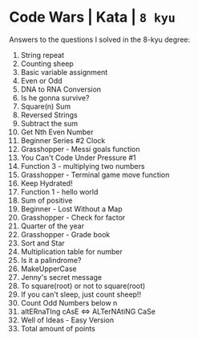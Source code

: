 # Code Wars | Kata | `8 kyu`

Answers to the questions I solved in the 8-kyu degree:

1. String repeat
2. Counting sheep
3. Basic variable assignment
4. Even or Odd
5. DNA to RNA Conversion
6. Is he gonna survive?
7. Square(n) Sum
8. Reversed Strings
9. Subtract the sum
10. Get Nth Even Number
11. Beginner Series #2 Clock
12. Grasshopper - Messi goals function
13. You Can't Code Under Pressure #1
14. Function 3 - multiplying two numbers
15. Grasshopper - Terminal game move function
16. Keep Hydrated!
17. Function 1 - hello world
18. Sum of positive
19. Beginner - Lost Without a Map
20. Grasshopper - Check for factor
21. Quarter of the year
22. Grasshopper - Grade book
23. Sort and Star
24. Multiplication table for number
25. Is it a palindrome?
26. MakeUpperCase
27. Jenny's secret message
28. To square(root) or not to square(root)
29. If you can't sleep, just count sheep!!
30. Count Odd Numbers below n
31. altERnaTIng cAsE <=> ALTerNAtiNG CaSe
32. Well of Ideas - Easy Version
33. Total amount of points
